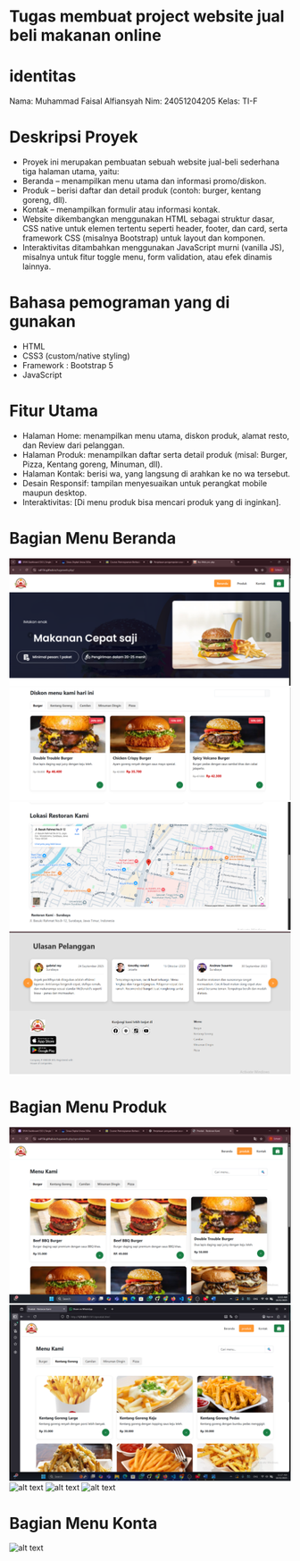 # Tugas membuat project website jual beli makanan online #

# identitas #
Nama: Muhammad Faisal Alfiansyah
Nim: 24051204205
Kelas: TI-F

# Deskripsi Proyek #
- Proyek ini merupakan pembuatan sebuah website jual-beli sederhana  tiga halaman utama, yaitu:
- Beranda – menampilkan menu utama dan informasi promo/diskon.
- Produk – berisi daftar dan detail produk (contoh: burger, kentang goreng, dll).
- Kontak – menampilkan formulir atau informasi kontak.
- Website dikembangkan menggunakan HTML sebagai struktur dasar, CSS native untuk elemen tertentu seperti header, footer, dan card, serta framework CSS (misalnya Bootstrap) untuk layout dan komponen.
- Interaktivitas ditambahkan menggunakan JavaScript murni (vanilla JS), misalnya untuk fitur toggle menu, form validation, atau efek dinamis lainnya.

# Bahasa pemograman yang di gunakan #
- HTML
- CSS3 (custom/native styling)
- Framework :  Bootstrap 5
- JavaScript 

# Fitur Utama #
- Halaman Home: menampilkan menu utama, diskon produk, alamat resto, dan Review dari pelanggan.
- Halaman Produk: menampilkan daftar serta detail produk (misal: Burger, Pizza, Kentang goreng, Minuman, dll).
- Halaman Kontak: berisi wa, yang langsung di arahkan ke no wa tersebut.
- Desain Responsif: tampilan menyesuaikan untuk perangkat mobile maupun desktop.
- Interaktivitas: [Di menu produk bisa mencari produk yang di inginkan].

# Bagian Menu Beranda #
![alt text](https://github.com/sal156/tugaswebsite.pbp/blob/main/1._Menu_Beranda/beranda%201.png?raw=true)
![alt text](https://github.com/sal156/tugaswebsite.pbp/blob/main/1._Menu_Beranda/beranda%202.png?raw=true)
![alt text](https://github.com/sal156/tugaswebsite.pbp/blob/main/1._Menu_Beranda/beranda%203.png?raw=true)
![alt text](https://github.com/sal156/tugaswebsite.pbp/blob/main/1._Menu_Beranda/beranda%204.png?raw=true)

# Bagian Menu Produk #
![alt text](https://github.com/sal156/tugaswebsite.pbp/blob/main/2.Menu_produk/produk%201.png?raw=true)
![alt text](https://github.com/sal156/tugaswebsite.pbp/blob/main/2.Menu_produk/produk%202.png?raw=true)
![alt text](?raw=true)
![alt text](?raw=true)
![alt text](?raw=true)

# Bagian Menu Konta #
![alt text](?raw=true)
